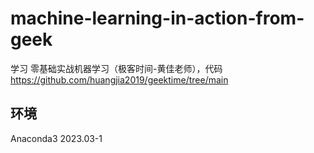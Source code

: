 # machine-learning-in-action-from-geek

学习 零基础实战机器学习（极客时间-黄佳老师），代码 https://github.com/huangjia2019/geektime/tree/main

## 环境

Anaconda3 2023.03-1 

